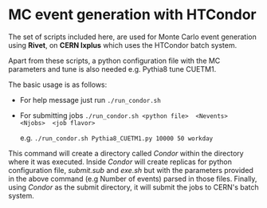 # MC event generation with HTCondor
The set of scripts included here, are used for Monte Carlo
event generation using **Rivet**, on **CERN lxplus** which uses
the HTCondor batch system.

Apart from these scripts, a python configuration file with the
MC parameters and tune is also needed e.g. Pythia8 tune CUETM1.

The basic usage is as follows:
- For help message just run `./run_condor.sh`

- For submitting jobs `./run_condor.sh <python file>  <Nevents>  <Njobs>  <job flavor>`
  
  e.g. `./run_condor.sh Pythia8_CUETM1.py 10000 50 workday` 

This command will create a directory called *Condor* within the directory
where it was executed. Inside *Condor* will create replicas for python
configuration file, *submit.sub* and *exe.sh* but with the parameters
provided in the above command (e.g Number of events) parsed in those files.
Finally, using *Condor* as the submit directory, it will submit the jobs
to CERN's batch system. 
